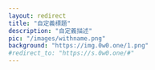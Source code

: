 ```yaml
---
layout: redirect
title: "自定義標題"
description: "自定義描述"
pic: "/images/withname.png"
background: "https://img.0w0.one/1.png"
#redirect_to: "https://s.0w0.one/#"
---
```

